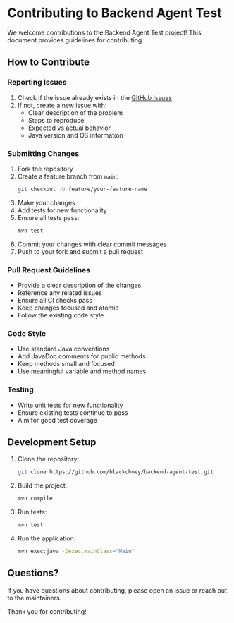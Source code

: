 # Contributing to Backend Agent Test

We welcome contributions to the Backend Agent Test project! This document provides guidelines for contributing.

## How to Contribute

### Reporting Issues

1. Check if the issue already exists in the [GitHub Issues](https://github.com/blackchoey/backend-agent-test/issues)
2. If not, create a new issue with:
   - Clear description of the problem
   - Steps to reproduce
   - Expected vs actual behavior
   - Java version and OS information

### Submitting Changes

1. Fork the repository
2. Create a feature branch from `main`:
   ```bash
   git checkout -b feature/your-feature-name
   ```
3. Make your changes
4. Add tests for new functionality
5. Ensure all tests pass:
   ```bash
   mvn test
   ```
6. Commit your changes with clear commit messages
7. Push to your fork and submit a pull request

### Pull Request Guidelines

- Provide a clear description of the changes
- Reference any related issues
- Ensure all CI checks pass
- Keep changes focused and atomic
- Follow the existing code style

### Code Style

- Use standard Java conventions
- Add JavaDoc comments for public methods
- Keep methods small and focused
- Use meaningful variable and method names

### Testing

- Write unit tests for new functionality
- Ensure existing tests continue to pass
- Aim for good test coverage

## Development Setup

1. Clone the repository:
   ```bash
   git clone https://github.com/blackchoey/backend-agent-test.git
   ```

2. Build the project:
   ```bash
   mvn compile
   ```

3. Run tests:
   ```bash
   mvn test
   ```

4. Run the application:
   ```bash
   mvn exec:java -Dexec.mainClass="Main"
   ```

## Questions?

If you have questions about contributing, please open an issue or reach out to the maintainers.

Thank you for contributing!